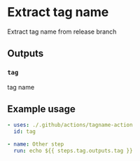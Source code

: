 # Extract tag name

Extract tag name from release branch

## Outputs

### `tag`

tag name

## Example usage

```yaml
- uses: ./.github/actions/tagname-action
  id: tag

- name: Other step
  run: echo ${{ steps.tag.outputs.tag }}
```
